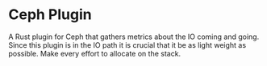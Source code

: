 Ceph Plugin
===========

A Rust plugin for Ceph that gathers metrics about the IO coming and going.
Since this plugin is in the IO path it is crucial that it be as light
weight as possible.  Make every effort to allocate on the stack.
